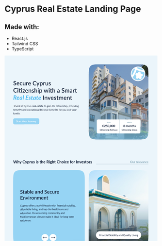 # Cyprus Real Estate Landing Page

<!-- [https://dashboard-ai-pied.vercel.app/](https://dashboard-ai-pied.vercel.app/) -->

## Made with:

- React.js
- Tailwind CSS
- TypeScript

![Cyprus Real Estate](/public/git-cover.png)
